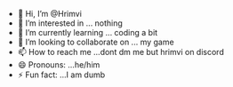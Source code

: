 - 👋 Hi, I’m @Hrimvi
- 👀 I’m interested in ... nothing
- 🌱 I’m currently learning ... coding a bit
- 💞️ I’m looking to collaborate on ... my game
- 📫 How to reach me ...dont dm me but hrimvi on discord
- 😄 Pronouns: ...he/him
- ⚡ Fun fact: ...I am dumb

<!---
Hrimvi/Hrimvi is a ✨ special ✨ repository because its `README.md` (this file) appears on your GitHub profile.
You can click the Preview link to take a look at your changes.
--->
